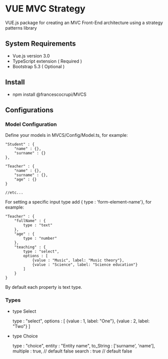 # VUE MVC Strategy

VUE.js package for creating an MVC Front-End architecture using a strategy patterns library


## System Requirements

- Vue.js version 3.0 
- TypeScript extension ( Required )
- Bootstrap 5.3 ( Optional )


## Install
- npm install @francescocrupi/MVCS

## Configurations


### Model Configuration

Define your models in MVCS/Config/Model.ts, for example: 

    "Student" : {
        "name" : {},
        "surname" : {}
    },

    "Teacher" : {
        "name" : {},
        "surname" : {},
        "age" : {}
    }

    //etc...

For setting a specific input type add { type : 'form-element-name'}, for example: 

    "Teacher" : {
        "fullName" : {
            type : "text"
        },
        "age" : {
            type : "number"
        },
        "teaching" : {
            type : "select",
            options : [
                {value : "Music", label: "Music theory"},
                {value : "Science", label: "Science education"}
            ]
        }
    }

By default each property is text type.

### Types

- type Select

    type : "select",
    options : [
        {value : 1, label: "One"},
        {value : 2, label: "Two"}
    ]

- type Choice

    type : "choice",
    entity : "Entity name",
    to_String : ['surname', 'name'],
    multiple : true, // default false
    search : true // default false
